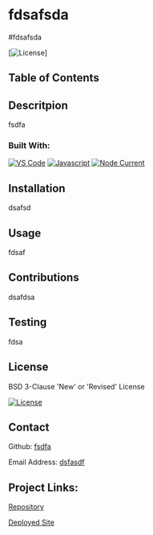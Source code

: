 # fdsafsda
#fdsafsda 

  [![License](https://img.shields.io/badge/License-BSD_3--Clause-blue.svg)]


  ## Table of Contents



  ## Descritpion 
 
  fsdfa
 
  
  ### Built With: 

  [![VS Code](https://img.shields.io/badge/IDE-VSCode-0000ff?style=plastic&logo=VisualStudioCode&logoWidth=10)](https://code.visualstudio.com/docs)
  [![Javascript](https://img.shields.io/badge/Language-JavaScript-ff0000?style=plastic&logo=JavaScript&logoWidth=10)](https://javascript.info/)
  [![Node Current](https://img.shields.io/node/v/inquirer)](https://www.npmjs.com/package/inquirer)

  ## Installation 
 
   dsafsd

  ## Usage 

   fdsaf

   ## Contributions 

   dsafdsa

  ## Testing 

   fdsa

   ## License 
 
   BSD 3-Clause 'New' or 'Revised' License
 
 [![License](https://img.shields.io/badge/License-BSD_3--Clause-blue.svg)](https://opensource.org/licenses/BSD-3-Clause)

   ## Contact 
 
   Github: 
   [fsdfa](https://github.com/fsdfa)

  Email Address: 
  [dsfasdf](dsfasdf)

  ## Project Links: 

  [Repository](www.google.com)

  [Deployed Site](www.google.com)